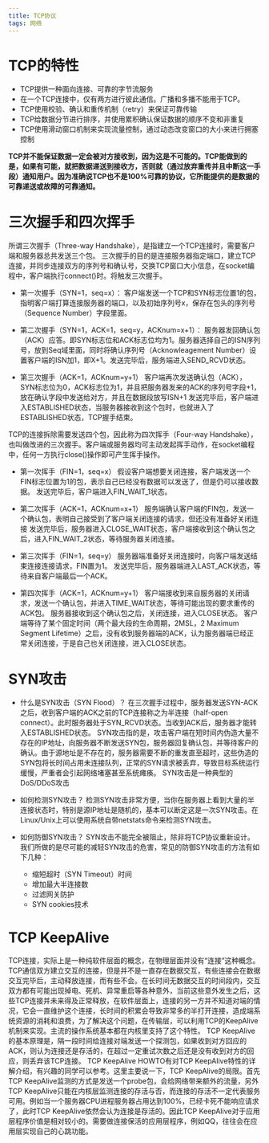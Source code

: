 ```yaml
---
title: TCP协议
tags: 网络
---
```


# TCP的特性

- TCP提供一种面向连接、可靠的字节流服务
- 在一个TCP连接中，仅有两方进行彼此通信。广播和多播不能用于TCP。
- TCP使用校验、确认和重传机制（retry）来保证可靠传输
- TCP给数据分节进行排序，并使用累积确认保证数据的顺序不变和非重复
- TCP使用滑动窗口机制来实现流量控制，通过动态改变窗口的大小来进行拥塞控制

**TCP并不能保证数据一定会被对方接收到，因为这是不可能的。TCP能做到的是，如果有可能，就把数据递送到接收方，否则就（通过放弃重传并且中断这一手段）通知用户。因为准确说TCP也不是100%可靠的协议，它所能提供的是数据的可靠递送或故障的可靠通知。**

# 三次握手和四次挥手

所谓三次握手（Three-way Handshake），是指建立一个TCP连接时，需要客户端和服务器总共发送三个包。
三次握手的目的是连接服务器指定端口，建立TCP连接，并同步连接双方的序列号和确认号，交换TCP窗口大小信息，在socket编程中，客户端执行connect()时。将触发三次握手。

- 第一次握手（SYN=1，seq=x）：
客户端发送一个TCP和SYN标志位置1的包，指明客户端打算连接服务器的端口，以及初始序列号x，保存在包头的序列号（Sequence Number）字段里面。

- 第二次握手（SYN=1，ACK=1，seq=y，ACKnum=x+1）：
服务器发回确认包（ACK）应答。即SYN标志位和ACK标志位均为1。服务器选择自己的ISN序列号，放到Seq域里面，同时将确认序列号（Acknowleagement Number）设置客户端的ISN加1，即X+1。发送完毕后，服务端进入SEND_RCVD状态。

- 第三次握手（ACK=1，ACKnum=y+1）
客户端再次发送确认包（ACK），SYN标志位为0，ACK标志位为1，并且把服务器发来的ACK的序列号字段+1，放在确认字段中发送给对方，并且在数据段放写ISN+1
发送完毕后，客户端进入ESTABLISHED状态，当服务器接收到这个包时，也就进入了ESTABLISHED状态，TCP握手结束。

TCP的连接拆除需要发送四个包，因此称为四次挥手（Four-way Handshake），也叫做改进的三次握手。客户端或服务器均可主动发起挥手动作，在socket编程中，任何一方执行close()操作即可产生挥手操作。

- 第一次挥手（FIN=1，seq=x）
假设客户端想要关闭连接，客户端发送一个FIN标志位置为1的包，表示自己已经没有数据可以发送了，但是仍可以接收数据。
发送完毕后，客户端进入FIN_WAIT_1状态。

- 第二次挥手（ACK=1，ACKnum=x+1）
服务端确认客户端的FIN包，发送一个确认包，表明自己接受到了客户端关闭连接的请求，但还没有准备好关闭连接
发送完毕后，服务器进入CLOSE_WAIT状态，客户端接收到这个确认包之后，进入FIN_WAIT_2状态，等待服务器关闭连接。

- 第三次挥手（FIN=1，seq=y）
服务器端准备好关闭连接时，向客户端发送结束连接连接请求，FIN置为1。
发送完毕后，服务器端进入LAST_ACK状态，等待来自客户端最后一个ACK。

- 第四次挥手（ACK=1，ACKnum=y+1）
客户端接收到来自服务器的关闭请求，发送一个确认包，并进入TIME_WAIT状态，等待可能出现的要求重传的ACK包。
服务器接收到这个确认包之后，关闭连接，进入CLOSE状态。
客户端等待了某个固定时间（两个最大段的生命周期，2MSL，2 Maximum Segment Lifetime）之后，没有收到服务器端的ACK，认为服务器端已经正常关闭连接，于是自己也关闭连接，进入CLOSE状态。

# SYN攻击

- 什么是SYN攻击（SYN Flood）？
在三次握手过程中，服务器发送SYN-ACK之后，收到客户端的ACK之前的TCP连接称之为半连接（half-open connect）。此时服务器处于SYN_RCVD状态。当收到ACK后，服务器才能转入ESTABLISHED状态。
SYN攻击指的是，攻击客户端在短时间内伪造大量不存在的IP地址，向服务器不断发送SYN包，服务器回复确认包，并等待客户的确认。由于源地址是不存在的，服务器需要不断的重发直至超时，这些伪造的SYN包将长时间占用未连接队列，正常的SYN请求被丢弃，导致目标系统运行缓慢，严重者会引起网络堵塞甚至系统瘫痪。
SYN攻击是一种典型的DoS/DDoS攻击

- 如何检测SYN攻击？
检测SYN攻击非常方便，当你在服务器上看到大量的半连接状态时，特别是源IP地址是随机的，基本可以断定这是一次SYN攻击。在Linux/Unix上可以使用系统自带netstats命令来检测SYN攻击。

- 如何防御SYN攻击？
SYN攻击不能完全被阻止，除非将TCP协议重新设计。我们所做的是尽可能的减轻SYN攻击的危害，常见的防御SYN攻击的方法有如下几种：

  - 缩短超时（SYN Timeout）时间
  - 增加最大半连接数
  - 过滤网关防护
  - SYN cookies技术

# TCP KeepAlive

TCP连接，实际上是一种纯软件层面的概念，在物理层面并没有“连接”这种概念。TCP通信双方建立交互的连接，但是并不是一直存在数据交互，有些连接会在数据交互完毕后，主动释放连接，而有些不会。在长时间无数据交互的时间段内，交互双方都有可能出现掉电、死机、异常重启等各种意外，当前这些意外发生之后，这些TCP连接并未来得及正常释放，在软件层面上，连接的另一方并不知道对端的情况，它会一直维护这个连接，长时间的积累会导致非常多的半打开连接，造成端系统资源的消耗和浪费，为了解决这个问题，在传输层，可以利用TCP的KeepAlive机制来实现。主流的操作系统基本都在内核里支持了这个特性。
TCP KeepAlive的基本原理是，隔一段时间给连接对端发送一个探测包，如果收到对方回应的ACK，则认为连接还是存活的，在超过一定重试次数之后还是没有收到对方的回应，则丢弃该TCP连接。
TCP KeepAlive HOWTO有对TCP KeepAlive特性的详解介绍，有兴趣的同学可以参考。这里主要说一下，TCP KeepAlive的局限。首先TCP KeepAlive监测的方式是发送一个probe包，会给网络带来额外的流量，另外TCP KeepAlive只能在内核层监测连接的存活与否，而连接的存活不一定代表服务可用。例如当一个服务器CPU进程服务器占用达到100%，已经卡死不能响应请求了，此时TCP KeepAlive依然会认为连接是存活的。因此TCP KeepAlive对于应用层程序价值是相对较小的。需要做连接保活的应用层程序，例如QQ，往往会在应用层实现自己的心跳功能。

